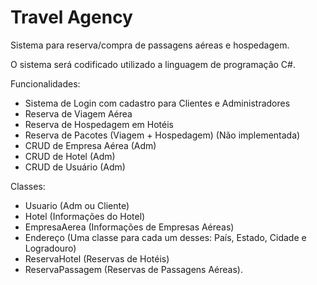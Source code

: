 # Travel Agency
  
Sistema para reserva/compra de passagens aéreas e hospedagem.

O sistema será codificado utilizado a linguagem de programação C#.

Funcionalidades:
- Sistema de Login com cadastro para Clientes e Administradores
- Reserva de Viagem Aérea
- Reserva de Hospedagem em Hotéis
- Reserva de Pacotes (Viagem + Hospedagem) (Não implementada)
- CRUD de Empresa Aérea (Adm)
- CRUD de Hotel (Adm)
- CRUD de Usuário (Adm)

Classes:
- Usuario (Adm ou Cliente)
- Hotel (Informações do Hotel)
- EmpresaAerea (Informações de Empresas Aéreas)
- Endereço (Uma classe para cada um desses: País, Estado, Cidade e Logradouro)
- ReservaHotel (Reservas de Hotéis)
- ReservaPassagem (Reservas de Passagens Aéreas).
